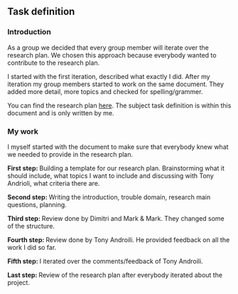 ## Task definition

### Introduction
As a group we decided that every group member will iterate over the research plan. We chosen this approach because everybody wanted to contribute to the research plan. 

I started with the first iteration, described what exactly I did. After my iteration my group members started to work on the same document. They added more detail, more topics and checked for spelling/grammer.

You can find the research plan [here](/Evidence/Research%20Project/Research%20plan%20(1).docx). The subject task definition is within this document and is only written by me.

### My work
I myself started with the document to make sure that everybody knew what we needed to provide in the research plan. 

<b>First step: </b> Building a template for our research plan. Brainstorming what it should include, what topics I want to include and discussing with Tony Andrioli, what criteria there are.

<b>Second step: </b> Writing the introduction, trouble domain, research main questions, planning.

<b>Third step: </b> Review done by Dimitri and Mark & Mark. They changed some of the structure.

<b>Fourth step: </b> Review done by Tony Androili. He provided feedback on all the work I did so far.

<b>Fifth step: </b> I iterated over the comments/feedback of Tony Androili. 

<b>Last step: </b> Review of the research plan after everybody iterated about the project.
